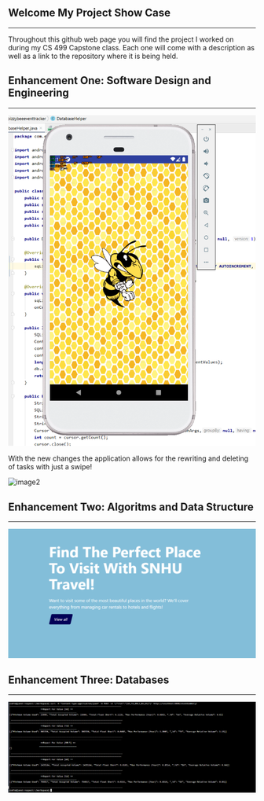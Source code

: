 ## Welcome My Project Show Case
-------------------------------------------------------------------------------------------------------------------------------------------------------------------
Throughout this github web page you will find the project I worked on during my CS 499 Capstone class. Each one will come with a description as well as a link to the repository
where it is being held.

## Enhancement One: Software Design and Engineering 
------------------------------------------------------------------------------------------------------------------------------------------------------------------
![image](https://github.com/ErogitoBC/Erogito.github.io/blob/gh-pages/BizzyBeeAfterSplashscreen.png)

With the new changes the application allows for the rewriting and deleting of tasks with just a swipe!

![image2](https://github.com/ErogitoBC/BizzyBeeEventTracker/blob/master/BizzyBeeRewrite.png)

## Enhancement Two: Algoritms and Data Structure 
------------------------------------------------------------------------------------------------------------------------------------------------------------------
![image3](https://github.com/ErogitoBC/Erogito.github.io/blob/gh-pages/snhu%20travel%20site.PNG)

## Enhancement Three: Databases
------------------------------------------------------------------------------------------------------------------------------------------------------------------
![image4](https://github.com/ErogitoBC/PythonMonDB/blob/main/4C.%20Stock%20Summary.PNG)
